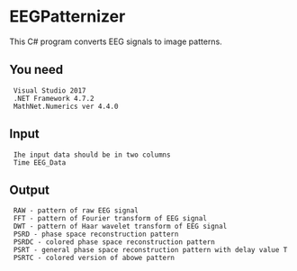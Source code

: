 # EEGPatternizer
This C# program converts EEG signals to image patterns. 

## You need
```
 Visual Studio 2017
 .NET Framework 4.7.2 
 MathNet.Numerics ver 4.4.0 
```

## Input
```
 Ihe input data should be in two columns
 Time EEG_Data
```

## Output
```
 RAW - pattern of raw EEG signal
 FFT - pattern of Fourier transform of EEG signal
 DWT - pattern of Haar wavelet transform of EEG signal
 PSRD - phase space reconstruction pattern
 PSRDC - colored phase space reconstruction pattern
 PSRT - general phase space reconstruction pattern with delay value T
 PSRTC - colored version of abowe pattern
```



